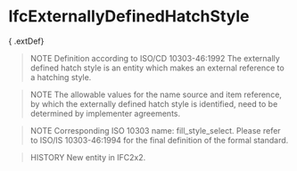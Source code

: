 # IfcExternallyDefinedHatchStyle

{ .extDef}
<!-- end of short definition -->

> NOTE Definition according to ISO/CD 10303-46:1992
> The externally defined hatch style is an entity which makes an external reference to a hatching style.

> NOTE The allowable values for the name source and item reference, by which the externally defined hatch style is identified, need to be determined by implementer agreements.

> NOTE Corresponding ISO 10303 name: fill_style_select. Please refer to ISO/IS 10303-46:1994 for the final definition of the formal standard.

> HISTORY New entity in IFC2x2.
